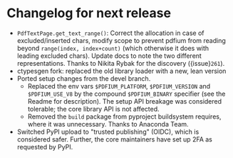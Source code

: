 <!-- SPDX-FileCopyrightText: 2023 geisserml <geisserml@gmail.com> -->
<!-- SPDX-License-Identifier: CC-BY-4.0 -->

<!-- List character: dash (-) -->

# Changelog for next release
- `PdfTextPage.get_text_range()`: Correct the allocation in case of excluded/inserted chars, modify scope to prevent pdfium from reading beyond `range(index, index+count)` (which otherwise it does with leading excluded chars). Update docs to note the two different representations. Thanks to Nikita Rybak for the discovery ({issue}`261`).
- ctypesgen fork: replaced the old library loader with a new, lean version
- Ported setup changes from the devel branch.
  * Replaced the env vars `$PDFIUM_PLATFORM`, `$PDFIUM_VERSION` and `$PDFIUM_USE_V8` by the compound `$PDFIUM_BINARY` specifier (see the Readme for description). The setup API breakage was considered tolerable; the core library API is not affected.
  * Removed the `build` package from pyproject buildsystem requires, where it was unnecessary. Thanks to Anaconda Team.
- Switched PyPI upload to "trusted publishing" (OIDC), which is considered safer. Further, the core maintainers have set up 2FA as requested by PyPI.
